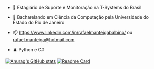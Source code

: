 - 🔭 Estagiário de Suporte e Monitoração na T-Systems do Brasil

- 🌱 Bacharelando em Ciência da Computação pela Universidade do Estado do Rio de Janeiro

- 📫 https://www.linkedin.com/in/rafaelmanteigabalbino/ ou rafael.manteiga@hotmail.com

- ♟️ Python e C#

[![Anurag's GitHub stats](https://github-readme-stats.vercel.app/api?username=fael0306)](https://github.com/anuraghazra/github-readme-stats)
[![Readme Card](https://github-readme-stats.vercel.app/api/pin/?username=fael0306&repo=github-readme-stats)](https://github.com/anuraghazra/github-readme-stats)
